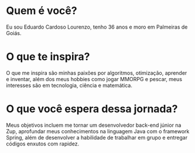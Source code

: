 # Quem é você?
Eu sou Eduardo Cardoso Lourenzo, tenho 36 anos e moro em Palmeiras de Goiás.

# O que te inspira? 
O que me inspira são minhas paixões por algoritmos, otimização, aprender e inventar, além dos meus hobbies como jogar MMORPG e pescar, meus interesses são em tecnologia, ciência e matemática.

# O que você espera dessa jornada?
Meus objetivos incluem me tornar um desenvolvedor back-end júnior na Zup, aprofundar meus conhecimentos na linguagem Java com o framework Spring, além de desenvolver a habilidade de trabalhar em grupo e entregar códigos enxutos com rapidez.
